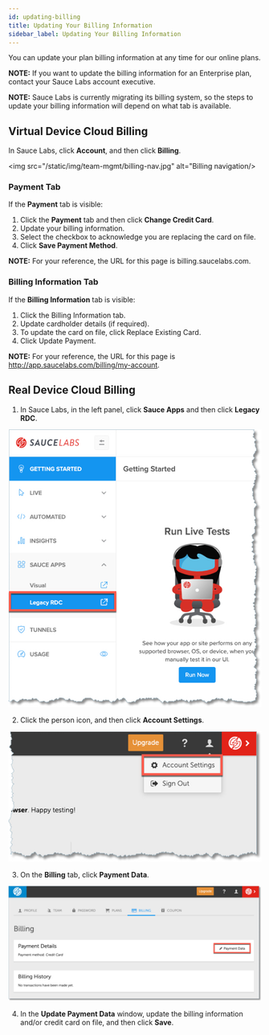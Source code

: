 ```yaml
---
id: updating-billing
title: Updating Your Billing Information
sidebar_label: Updating Your Billing Information
---
```


You can update your plan billing information at any time for our online plans.

**NOTE:** If you want to update the billing information for an Enterprise plan, contact your Sauce Labs account executive.

**NOTE:** Sauce Labs is currently migrating its billing system, so the steps to update your billing information will depend on what tab is available.

## Virtual Device Cloud Billing
In Sauce Labs, click **Account**, and then click **Billing**.

<img src="/static/img/team-mgmt/billing-nav.jpg" alt="Billing navigation/>

### Payment Tab
If the **Payment** tab is visible:

1. Click the **Payment** tab and then click **Change Credit Card**.
2. Update your billing information.
3. Select the checkbox to acknowledge you are replacing the card on file.
4. Click **Save Payment Method**.

**NOTE:** For your reference, the URL for this page is billing.saucelabs.com.

### Billing Information Tab
If the **Billing Information** tab is visible:

1. Click the Billing Information tab.
2. Update cardholder details (if required).
3. To update the card on file, click Replace Existing Card.
4. Click Update Payment.

**NOTE:** For your reference, the URL for this page is http://app.saucelabs.com/billing/my-account.

## Real Device Cloud Billing
1. In Sauce Labs, in the left panel, click **Sauce Apps** and then click **Legacy RDC**.

<img src="/static/img/team-mgmt/legacy-rdc-nav.jpg" alt="Legacy RDC navigation"/>

2. Click the person icon, and then click **Account Settings**.

<img src="/static/img/team-mgmt/legacy-rdc-acct-settings.jpg" alt="Legacy RDC account settings"/>

3. On the **Billing** tab, click **Payment Data**.

<img src="/static/img/team-mgmt/rdc-billing-payment-data.jpg" alt="Legacy RDC billing payment data"/>

4. In the **Update Payment Data** window, update the billing information and/or credit card on file, and then click **Save**.
